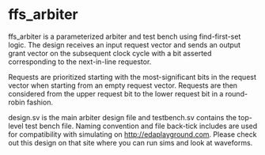 # ffs_arbiter
ffs_arbiter is a parameterized arbiter and test bench using find-first-set logic.  The design receives an input
request vector and sends an output grant vector on the subsequent clock cycle with a bit asserted corresponding
to the next-in-line requestor.

Requests are prioritized starting with the most-significant bits in the request vector when starting from an
empty request vector.  Requests are then considered from the upper request bit to the lower request bit in a
round-robin fashion.

design.sv is the main arbiter design file and testbench.sv contains the top-level test bench file.  Naming
convention and file back-tick includes are used for compatibility with simulating on http://edaplayground.com.
Please check out this design on that site where you can run sims and look at waveforms.
